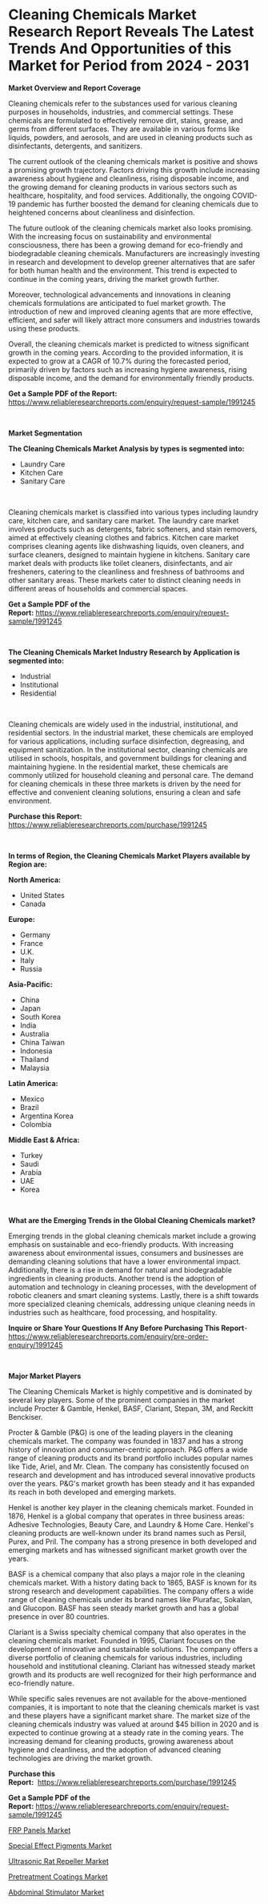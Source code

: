 <p><h1>Cleaning Chemicals Market Research Report Reveals The Latest Trends And Opportunities of this Market for Period from 2024 - 2031</h1></p><p><strong>Market Overview and Report Coverage</strong></p>
<p><p>Cleaning chemicals refer to the substances used for various cleaning purposes in households, industries, and commercial settings. These chemicals are formulated to effectively remove dirt, stains, grease, and germs from different surfaces. They are available in various forms like liquids, powders, and aerosols, and are used in cleaning products such as disinfectants, detergents, and sanitizers.</p><p>The current outlook of the cleaning chemicals market is positive and shows a promising growth trajectory. Factors driving this growth include increasing awareness about hygiene and cleanliness, rising disposable income, and the growing demand for cleaning products in various sectors such as healthcare, hospitality, and food services. Additionally, the ongoing COVID-19 pandemic has further boosted the demand for cleaning chemicals due to heightened concerns about cleanliness and disinfection.</p><p>The future outlook of the cleaning chemicals market also looks promising. With the increasing focus on sustainability and environmental consciousness, there has been a growing demand for eco-friendly and biodegradable cleaning chemicals. Manufacturers are increasingly investing in research and development to develop greener alternatives that are safer for both human health and the environment. This trend is expected to continue in the coming years, driving the market growth further.</p><p>Moreover, technological advancements and innovations in cleaning chemicals formulations are anticipated to fuel market growth. The introduction of new and improved cleaning agents that are more effective, efficient, and safer will likely attract more consumers and industries towards using these products.</p><p>Overall, the cleaning chemicals market is predicted to witness significant growth in the coming years. According to the provided information, it is expected to grow at a CAGR of 10.7% during the forecasted period, primarily driven by factors such as increasing hygiene awareness, rising disposable income, and the demand for environmentally friendly products.</p></p>
<p><strong>Get a Sample PDF of the Report:</strong> <a href="https://www.reliableresearchreports.com/enquiry/request-sample/1991245">https://www.reliableresearchreports.com/enquiry/request-sample/1991245</a></p>
<p>&nbsp;</p>
<p><strong>Market Segmentation</strong></p>
<p><strong>The Cleaning Chemicals Market Analysis by types is segmented into:</strong></p>
<p><ul><li>Laundry Care</li><li>Kitchen Care</li><li>Sanitary Care</li></ul></p>
<p>&nbsp;</p>
<p><p>Cleaning chemicals market is classified into various types including laundry care, kitchen care, and sanitary care market. The laundry care market involves products such as detergents, fabric softeners, and stain removers, aimed at effectively cleaning clothes and fabrics. Kitchen care market comprises cleaning agents like dishwashing liquids, oven cleaners, and surface cleaners, designed to maintain hygiene in kitchens. Sanitary care market deals with products like toilet cleaners, disinfectants, and air fresheners, catering to the cleanliness and freshness of bathrooms and other sanitary areas. These markets cater to distinct cleaning needs in different areas of households and commercial spaces.</p></p>
<p><strong>Get a Sample PDF of the Report:</strong>&nbsp;<a href="https://www.reliableresearchreports.com/enquiry/request-sample/1991245">https://www.reliableresearchreports.com/enquiry/request-sample/1991245</a></p>
<p>&nbsp;</p>
<p><strong>The Cleaning Chemicals Market Industry Research by Application is segmented into:</strong></p>
<p><ul><li>Industrial</li><li>Institutional</li><li>Residential</li></ul></p>
<p>&nbsp;</p>
<p><p>Cleaning chemicals are widely used in the industrial, institutional, and residential sectors. In the industrial market, these chemicals are employed for various applications, including surface disinfection, degreasing, and equipment sanitization. In the institutional sector, cleaning chemicals are utilised in schools, hospitals, and government buildings for cleaning and maintaining hygiene. In the residential market, these chemicals are commonly utilized for household cleaning and personal care. The demand for cleaning chemicals in these three markets is driven by the need for effective and convenient cleaning solutions, ensuring a clean and safe environment.</p></p>
<p><strong>Purchase this Report:</strong>&nbsp; <a href="https://www.reliableresearchreports.com/purchase/1991245">https://www.reliableresearchreports.com/purchase/1991245</a></p>
<p>&nbsp;</p>
<p><strong>In terms of Region, the Cleaning Chemicals Market Players available by Region are:</strong></p>
<p>
    <p> <strong> North America: </strong>
        <ul>
            <li>United States</li>
            <li>Canada</li>
        </ul>
        </p> 
    <p> <strong> Europe: </strong>
        <ul>
            <li>Germany</li>
            <li>France</li>
            <li>U.K.</li>
            <li>Italy</li>
            <li>Russia</li>
        </ul>
        </p> 
    <p> <strong> Asia-Pacific: </strong>
        <ul>
            <li>China</li>
            <li>Japan</li>
            <li>South Korea</li>
            <li>India</li>
            <li>Australia</li>
            <li>China Taiwan</li>
            <li>Indonesia</li>
            <li>Thailand</li>
            <li>Malaysia</li>
        </ul>
        </p> 
    <p> <strong> Latin America: </strong>
        <ul>
            <li>Mexico</li>
            <li>Brazil</li>
            <li>Argentina Korea</li>
            <li>Colombia</li>
        </ul>
        </p> 
    <p> <strong> Middle East & Africa: </strong>
        <ul>
            <li>Turkey</li>
            <li>Saudi</li>
            <li>Arabia</li>
            <li>UAE</li>
            <li>Korea</li>
        </ul>
    </p>
    </p>
<p>&nbsp;</p>
<p><strong>What are the Emerging Trends in the Global Cleaning Chemicals market?</strong></p>
<p><p>Emerging trends in the global cleaning chemicals market include a growing emphasis on sustainable and eco-friendly products. With increasing awareness about environmental issues, consumers and businesses are demanding cleaning solutions that have a lower environmental impact. Additionally, there is a rise in demand for natural and biodegradable ingredients in cleaning products. Another trend is the adoption of automation and technology in cleaning processes, with the development of robotic cleaners and smart cleaning systems. Lastly, there is a shift towards more specialized cleaning chemicals, addressing unique cleaning needs in industries such as healthcare, food processing, and hospitality.</p></p>
<p><strong>Inquire or Share Your Questions If Any Before Purchasing This Report</strong>- <a href="https://www.reliableresearchreports.com/enquiry/pre-order-enquiry/1991245">https://www.reliableresearchreports.com/enquiry/pre-order-enquiry/1991245</a></p>
<p>&nbsp;</p>
<p><strong>Major Market Players</strong></p>
<p><p>The Cleaning Chemicals Market is highly competitive and is dominated by several key players. Some of the prominent companies in the market include Procter & Gamble, Henkel, BASF, Clariant, Stepan, 3M, and Reckitt Benckiser.</p><p>Procter & Gamble (P&G) is one of the leading players in the cleaning chemicals market. The company was founded in 1837 and has a strong history of innovation and consumer-centric approach. P&G offers a wide range of cleaning products and its brand portfolio includes popular names like Tide, Ariel, and Mr. Clean. The company has consistently focused on research and development and has introduced several innovative products over the years. P&G's market growth has been steady and it has expanded its reach in both developed and emerging markets.</p><p>Henkel is another key player in the cleaning chemicals market. Founded in 1876, Henkel is a global company that operates in three business areas: Adhesive Technologies, Beauty Care, and Laundry & Home Care. Henkel's cleaning products are well-known under its brand names such as Persil, Purex, and Pril. The company has a strong presence in both developed and emerging markets and has witnessed significant market growth over the years.</p><p>BASF is a chemical company that also plays a major role in the cleaning chemicals market. With a history dating back to 1865, BASF is known for its strong research and development capabilities. The company offers a wide range of cleaning chemicals under its brand names like Plurafac, Sokalan, and Glucopon. BASF has seen steady market growth and has a global presence in over 80 countries.</p><p>Clariant is a Swiss specialty chemical company that also operates in the cleaning chemicals market. Founded in 1995, Clariant focuses on the development of innovative and sustainable solutions. The company offers a diverse portfolio of cleaning chemicals for various industries, including household and institutional cleaning. Clariant has witnessed steady market growth and its products are well recognized for their high performance and eco-friendly nature.</p><p>While specific sales revenues are not available for the above-mentioned companies, it is important to note that the cleaning chemicals market is vast and these players have a significant market share. The market size of the cleaning chemicals industry was valued at around $45 billion in 2020 and is expected to continue growing at a steady rate in the coming years. The increasing demand for cleaning products, growing awareness about hygiene and cleanliness, and the adoption of advanced cleaning technologies are driving the market growth.</p></p>
<p><strong>Purchase this Report:</strong>&nbsp;&nbsp;<a href="https://www.reliableresearchreports.com/purchase/1991245">https://www.reliableresearchreports.com/purchase/1991245</a></p>
<p></p>
<p><strong>Get a Sample PDF of the Report:</strong>&nbsp;<a href="https://www.reliableresearchreports.com/enquiry/request-sample/1991245">https://www.reliableresearchreports.com/enquiry/request-sample/1991245</a></p>
<p><p><a href="https://www.linkedin.com/pulse/frp-panels-market-research-report-provides-thorough-wqmte/">FRP Panels Market</a></p><p><a href="https://www.linkedin.com/pulse/special-effect-pigments-market-size-share-global-analysis-qvwze/">Special Effect Pigments Market</a></p><p><a href="https://github.com/kosella/Market-Research-Report-List-1/blob/main/ultrasonic-rat-repeller-market.md">Ultrasonic Rat Repeller Market</a></p><p><a href="https://www.linkedin.com/pulse/pretreatment-coatings-market-insights-players-forecast-till-syloe/">Pretreatment Coatings Market</a></p><p><a href="https://github.com/redneck06/Market-Research-Report-List-1/blob/main/abdominal-stimulator-market.md">Abdominal Stimulator Market</a></p></p>